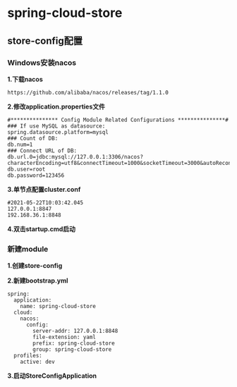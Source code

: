 # spring-cloud-store

## store-config配置

### Windows安装nacos

**1.下载nacos**

```
https://github.com/alibaba/nacos/releases/tag/1.1.0
```

**2.修改application.properties文件**

```
#*************** Config Module Related Configurations ***************#
### If use MySQL as datasource:
spring.datasource.platform=mysql
### Count of DB:
db.num=1
### Connect URL of DB:
db.url.0=jdbc:mysql://127.0.0.1:3306/nacos?characterEncoding=utf8&connectTimeout=1000&socketTimeout=3000&autoReconnect=true&useUnicode=true&useSSL=false&serverTimezone=UTC
db.user=root
db.password=123456
```

**3.单节点配置cluster.conf**

```
#2021-05-22T10:03:42.045
127.0.0.1:8847
192.168.36.1:8848
```

**4.双击startup.cmd启动**

### 新建module

**1.创建store-config**

**2.新建bootstrap.yml**

```
spring:
  application:
    name: spring-cloud-store
  cloud:
    nacos:
      config:
        server-addr: 127.0.0.1:8848
        file-extension: yaml
        prefix: spring-cloud-store
        group: spring-cloud-store
  profiles:
    active: dev
```

**3.启动StoreConfigApplication**



